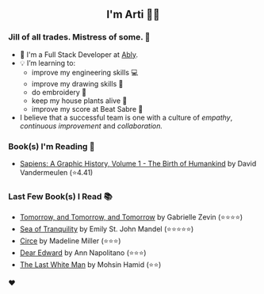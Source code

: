 <div align="center">
  
  ## I'm Arti 👋🏽
  
</div>
  
### Jill of all trades. Mistress of some. 👑

- 🔭 I'm a Full Stack Developer at [Ably](https://ably.com).
- 💡 I’m learning to:
  - improve my engineering skills 💻
  - improve my drawing skills 🎨
  - do embroidery 🧵
  - keep my house plants alive 🌱
  - improve my score at Beat Sabre 🔼
- I believe that a successful team is one with a culture of _empathy_, _continuous improvement_ and _collaboration._


### Book(s) I'm Reading 📖
<!-- GOODREADS-LIST:START -->
- [Sapiens: A Graphic History, Volume 1 - The Birth of Humankind](https://www.goodreads.com/review/show/3771178926?utm_medium=api&utm_source=rss) by David Vandermeulen (⭐️4.41)
<!-- GOODREADS-LIST:END -->

### Last Few Book(s) I Read 📚
<!-- GOODREADS-READ-LIST:START -->
- [Tomorrow, and Tomorrow, and Tomorrow](https://www.goodreads.com/review/show/5151112166?utm_medium=api&utm_source=rss) by Gabrielle Zevin (⭐⭐⭐⭐)
- [Sea of Tranquility](https://www.goodreads.com/review/show/4626892197?utm_medium=api&utm_source=rss) by Emily St. John Mandel (⭐⭐⭐⭐⭐)
- [Circe](https://www.goodreads.com/review/show/2765282036?utm_medium=api&utm_source=rss) by Madeline Miller (⭐⭐⭐)
- [Dear Edward](https://www.goodreads.com/review/show/3640656814?utm_medium=api&utm_source=rss) by Ann Napolitano (⭐⭐⭐)
- [The Last White Man](https://www.goodreads.com/review/show/5238490079?utm_medium=api&utm_source=rss) by Mohsin Hamid (⭐⭐)
<!-- GOODREADS-READ-LIST:END -->
❤️
